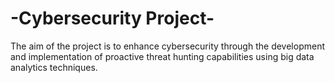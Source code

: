 # -Cybersecurity Project-
The aim of the project is to enhance cybersecurity through the development and implementation of proactive threat hunting capabilities using big data analytics techniques.
